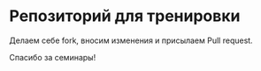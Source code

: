 # Репозиторий для тренировки

Делаем себе fork, вносим изменения и присылаем Pull request.

Спасибо за семинары!